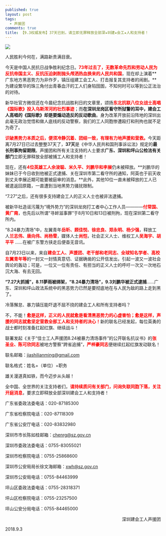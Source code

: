 ```yaml
---
published: true
layout: post
tags:
  - 声援团
comments: true
title: 【9.3权威发布】37天已到，请立即无罪释放全部深★圳建★会工★人和支持者！
---
```


![](https://upload.cc/i1/2018/08/19/91XeuW.jpg)

人民胜利今何在，满路新贵满目衰。

今天是中国人民抗日战争胜利纪念日。<span style="color:red;font-weight:bold">73年过去了，无数革命先烈和劳动人民为反抗帝国主义、反抗压迫剥削抛头颅洒热血换来的人民共和国</span>，现在却上演着**广东地方黑恶势力为非作歹，镇压组建工会工人、打击报复其支持者的闹剧。**为建设繁华的珠三角付出青春血汗的工人们身陷囹圄，不知何时可以等到公正法治的对待。

新华社官方微信还在今晨纪念抗战胜利日的文章里，颂扬<span style="color:red;font-weight:bold">东北抗联八位女战士高唱《国际歌》投入乌斯浑河的壮烈事迹</span>；而**在深圳龙岗区看守所狱警的耳中，建会工人高唱的《国际歌》却是要煽动造反的反动歌曲**。身为改革开放前沿阵地的深圳出此毫无政治觉悟和做人底线的反动警察，我们的工人同胞惨遭殴打和刑拘也就不足为奇了。


<span style="color:red;font-weight:bold">识破黑势力本质之后，便须冷静沉着、团结一致，有理有力地声援和营救。</span>今天距离7月27日已过去整整37天了，**37天**是《中华人民共和国刑事诉讼法》规定的**最长刑事拘留期限**。声援团和所有关注支持的人士要求**广东、深圳和坪山公检法有关部门**立即无罪释放全部被捕工人和支持者！

现在，还有<span style="color:red;font-weight:bold">4位英雄工人余浚聪、米久平、刘鹏华和李展</span>仍未被释放。**刘鹏华的妹妹已于今日收到他被正式逮捕、关在深圳市第二看守所的通知，阿英也于前天收到丈夫李展近期可能要被庭审的消息。**此外，其他10位一直未被释放的工人已被遣返回原籍，一直遭到当地黑势力骚扰限制。

“7.27”之后，还有很多支持建会工人的正义人士也被非法逮捕。

被新华社造谣污蔑为“境外势力”的深圳龙岗打工者中心工作人员————<span style="color:red;font-weight:bold">付常国、黄广南</span>，也先后以所谓“寻衅滋事罪”于8月10日和13日被刑拘，现在深圳第二看守所内。

“8.24暴力清场”中，左翼青年<span style="color:red;font-weight:bold">岳昕、顾佳悦、徐忠良、郑永明、杨少强</span>，释放工人<span style="color:red;font-weight:bold">兰志伟、唐向伟、尚杨雪</span>，媒体人士<span style="color:red;font-weight:bold">尚恺</span>，社会正义人士、维权工人<span style="color:red;font-weight:bold">吴海宇、胡平平</span>	……在被广东警方挟走后便杳无音讯。


自7月23日以来，来自<span style="color:red;font-weight:bold">建会工人、声援团、老干部和老同志、全球知名学者、高校左翼青年等</span>的一封又一封情真意切、证据确凿的公开信发出，引起一波又一波社会舆论的轰动；可是，一位又一位有责任、有担当的正义人士的呼吁一次又一次地石沉大海、有去无回。

**“7.27大抓捕”，8.11夢雨被绑架，“8.24暴力清场”，9.3刘鹏华被正式逮捕**……广东、深圳和坪山政法系统中的黑恶势力已然是要彻底地在与人民为敌的路上走到黑了。


冷落懈怠、暴力镇压能吓退不屈不挠的建会工人和所有支持者吗？

不，不能！<span style="color:red;font-weight:bold">愈是这样，正义的人民就愈是看清黑恶势力的心虚害怕；愈是这样，声援的同志就愈坚定营救全部工人和支持者的决心！</span>新的联名已经发起，每位英勇的战士都时刻准备扛起红旗、继续战斗！

联署发起《关于“佳士工人声援团8.24被暴力清场事件”的公开联名抗议书》的<span style="color:red;font-weight:bold">张圣业、陈可欣同志</span>被地方警察“跨省追捕”，<span style="color:red;font-weight:bold">严梓豪同志</span>便继续扛起红旗发动联名！

联名邮箱：[jiashilianming@gmail.com](mailto:jiashilianming@gmail.com)

联名格式：姓名+（单位）+职务


雄关漫道真如铁，而今迈步从头越！

全中国、全世界的关注支持者们，<span style="color:red;font-weight:bold">请持续质问有关部门，问询失联同胞下落，关注开庭消息</span>，要求立即释放全部深圳建会工人和支持者！

广东省委政法委电话：020-87185300 

广东省检察院电话：020-87118309

广东省公安厅电话：020-83832980

深圳市市长陈如桂邮箱：chenrg@sz.gov.cn

深圳市委政法委电话：0755-83055021 

深圳市检察院电话：0755-25868600

深圳市公安局局长徐文海邮箱：xwh@sz.gov.cn

深圳市公安局电话：0755-84463999

坪山区委政法委电话：0755-28318371

坪山区检察院电话：0755-23257500

坪山公安分局电话：0755-84465000

<p style="text-align:right">
深圳建会工人声援团<br/>

2018.9.3
<br/></p>
